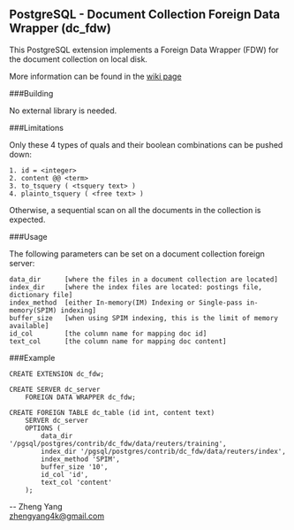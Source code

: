 PostgreSQL - Document Collection Foreign Data Wrapper (dc_fdw)
--------------------------------------------------------------

This PostgreSQL extension implements a Foreign Data Wrapper (FDW) for
the document collection on local disk.

More information can be found in the [wiki page](https://github.com/ZhengYang/dc_fdw/wiki)


###Building

No external library is needed.

###Limitations

Only these 4 types of quals and their boolean combinations can be 
pushed down:

	1. id = <integer>
	2. content @@ <term>
	3. to_tsquery ( <tsquery text> )
	4. plainto_tsquery ( <free text> )

Otherwise, a sequential scan on all the documents in the collection is expected.

###Usage

The following parameters can be set on a document collection foreign server:

	data_dir      [where the files in a document collection are located]
	index_dir     [where the index files are located: postings file, dictionary file]
	index_method  [either In-memory(IM) Indexing or Single-pass in-memory(SPIM) indexing]
	buffer_size   [when using SPIM indexing, this is the limit of memory available]
	id_col        [the column name for mapping doc id]
	text_col      [the column name for mapping doc content]

###Example

	CREATE EXTENSION dc_fdw;

	CREATE SERVER dc_server 
		FOREIGN DATA WRAPPER dc_fdw;

	CREATE FOREIGN TABLE dc_table (id int, content text) 
		SERVER dc_server
		OPTIONS (
		    data_dir '/pgsql/postgres/contrib/dc_fdw/data/reuters/training', 
	    	index_dir '/pgsql/postgres/contrib/dc_fdw/data/reuters/index',
	    	index_method 'SPIM',
	    	buffer_size '10',
	    	id_col 'id',
	    	text_col 'content'
	    );

-- 
Zheng Yang  
zhengyang4k@gmail.com
